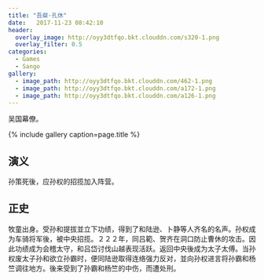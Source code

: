 ```yaml
---
title: "吾粲·孔休"
date:   2017-11-23 08:42:10
header:
  overlay_image: http://oyy3dtfqo.bkt.clouddn.com/s320-1.png
  overlay_filter: 0.5
categories:
  - Games
  - Sango
gallery:
  - image_path: http://oyy3dtfqo.bkt.clouddn.com/462-1.png
  - image_path: http://oyy3dtfqo.bkt.clouddn.com/a172-1.png
  - image_path: http://oyy3dtfqo.bkt.clouddn.com/a126-1.png
---
```


吴国幕僚。

{% include gallery caption=page.title %}

## 演义

孙策死後，应孙权的招揽加入阵营。

## 正史

牧童出身。受孙和提拔並立下功绩，得到了和陆逊、卜静等人齐名的名声。孙权成为车骑将军後，被中央招揽。２２２年，同吕範、贺齐在洞口防止曹休的攻击。因此功绩成为会稽太守，和吕岱讨伐山越表现活跃。返回中央後成为太子太傅。当孙权废太子孙和欲立孙霸时，便同陆逊取得连络强力反对，並向孙权进言将孙霸和杨竺调往地方。後来受到了孙霸和杨竺的中伤，而遭处刑。